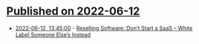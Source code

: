 # [Published on 2022-06-12](index.md)

* [2022-06-12, 13:45:00](https://news.ycombinator.com/item?id=31714448) - [Reselling Software: Don’t Start a SaaS – White Label Someone Else’s Instead](https://www.sidehustlenation.com/reselling-software/)
